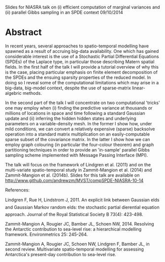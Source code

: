 
Slides for NIASRA talk on (i) efficient computation of marginal variances and (ii) parallel Gibbs sampling in an SPDE context 09/10/2014

Abstract
========

In recent years, several approaches to spatio-temporal modelling have spawned as a result of accruing big-data availability. One which has gained considerable interest is the use of a Stochastic Partial Differential Equations (SPDEs) of the Laplace type, in particular those describing Matern spatial fields.  In the first half of the talk I will provide a tutorial overview of why this is the case, placing particular emphasis on finite element decomposition of the SPDEs and the ensuing sparsity properties of the reduced model. In doing so I reveal some of the computational limitations which may arise in a big-data, big-model context, despite the use of sparse-matrix linear-algebric methods. 

In the second part of the talk I will concentrate on two computational 'tricks' one may employ when (i) finding the predictive variance at thousands or millions of locations in space and time following a standard Gaussian update and (ii) inferring the hidden hidden states and underlying parameters on a variable-density mesh. In the former I show how, under mild conditions, we can convert a relatively expensive (sparse) backsolve operation into a standard matrix multiplication on an easily-computable sparse subset of the covariance matrix. In the latter I show how we can employ graph colouring (in particular the four-colour theorem) and graph partitioning techniques in order to provide an 'in-sample' parallel Gibbs sampling scheme implemented with Message Passing Interface (MPI).

The talk will focus on the framework of Lindgren et al. (2011) and on the multi-variate spatio-temporal study in Zammit-Mangion et al. (2014) and Zammit-Mangion et al. (2014b). Slides for this talk are available on http://www.github.com/andrewzm/MVST/compSPDE-NIASRA-10-14

References: 

Lindgren F, Rue H, Lindstrom J, 2011. An explicit link between Gaussian elds and Gaussian Markov
random elds: the stochastic partial dierential equation approach. Journal of the Royal Statistical Society
B 73(4): 423-498.

Zammit-Mangion A, Rougier JC, Bamber JL, Schoen NW, 2014. Resolving the Antarctic contribution to
sea-level rise: a hierarchical modelling framework. Environmetrics 25: 245-264.

Zammit-Mangion A, Rougier JC, Schoen NW, Lindgren F, Bamber JL, in second review. Multivariate spatio-temporal modelling for
assessing Antarctica's present-day contribution to sea-level rise.  




